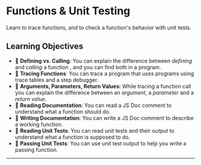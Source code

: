 # Functions & Unit Testing

Learn to trace functions, and to check a function's behavior with unit tests.

## Learning Objectives

- 🥚 **Defining vs. Calling**: You can explain the difference between _defining_
  and _calling_ a function , and you can find both in a program.
- 🥚 **Tracing Functions**: You can trace a program that uses programs using
  trace tables and a step debugger.
- 🥚 **Arguments, Parameters, Return Values**: While tracing a function call you
  can explain the difference between an _argument_, a _parameter_ and a _return
  value_.
- 🐣 **Reading Documentation**: You can read a JS Doc comment to understand what
  a function should do.
- 🐣 **Writing Documentation**: You can write a JS Doc comment to describe a
  working function.
- 🐥 **Reading Unit Tests**: You can read unit tests and their output to
  understand what a function is supposed to do.
- 🐥 **Passing Unit Tests**: You can use unit test output to help you write a
  passing function.

---
